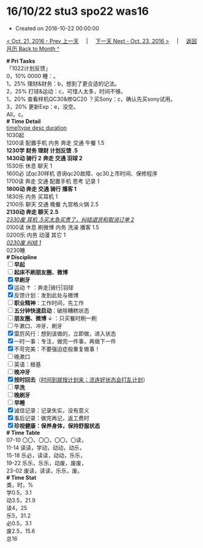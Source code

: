 # 16/10/22 stu3 spo22 was16

- Created on 2016-10-22 00:00:00

[< Oct. 21, 2016 - Prev 上一天](_archived/lifelogs/2016/10/d21.md) &nbsp; &nbsp; | &nbsp; &nbsp; [下一天 Next - Oct. 23, 2016 >](_archived/lifelogs/2016/10/d23.md) &nbsp; &nbsp; |  &nbsp; &nbsp; [返回月历 Back to Month ^](_archived/lifelogs/2016/10/index.md)
<br/><div><b># Pri Tasks</b></div><div>「1022计划反馈」</div><div>0，10% 0000 睡：。</div><div>1，25% 理财&amp;财务：b，想到了更合适的记法。</div><div>2，25% 打球&amp;运动：c，可惜人太多，时间不够。</div><div>1，20% 查看样机QC30&amp;修QC20 ？买Sony：c，确认先买sony试用。</div><div>3，20% 更新Exp：e，没空。</div><div>All，c。</div><div><b># Time Detail</b></div><div><u>time|type desc duration</u></div><div>1030起</div><div>1200读 配置手机 内务 奔走 交通 午餐 1.5</div><div><b>1230学 财务 理财 计划反馈 .5</b></div><div><b>1430动 骑行 2</b> <b>奔走 交通 羽球 2</b></div><div>1530乐 休息 聊天 1</div><div>1600必 试qc30样机 咨询qc20故障、qc30上市时间、保修程序</div><div>1700读 奔走 交通 配置手机 思考 记录 1</div><div><b>1800动 奔走 交通 骑行 播客 1</b></div><div>1830乐 内务 买耳机 1</div><div>2100乐 聊天 交通 晚餐 九宫格火锅 2.5</div><div><b>2130动 奔走 聊天 2.5</b></div><div><u><i>2330废 耳机 .5</i></u><u><i>买</i></u><u><i>太急买贵了，纠结退货和取消订单 2</i></u></div><div>0100读 休息 刷微博 内务 洗澡 播客 1.5</div><div>0200乐 内务 动漫 其它 1</div><div><u><i>0230废 纠结 1</i></u></div><div>0230睡</div><div><b># Discipline</b></div><div><b><input type="checkbox"/></b><b>早起</b></div><div><input type="checkbox"/><b>起床不刷</b><b>朋友圈、微博</b></div><div><input checked="true" type="checkbox"/><b>早刷牙</b></div><div><input checked="true" type="checkbox"/>运动 ↑ ：奔走|骑行|羽球</div><div><input checked="true" type="checkbox"/>反馈计划：发到此处与微博</div><div><input type="checkbox"/><b>职业精神</b>：工作时间，先工作</div><div><input type="checkbox"/><b>五分钟快速启动</b>：破除糟糕状态</div><div><input type="checkbox"/><b>朋友圈、微博</b> ↓ ：只买餐时刷一刷</div><div><input type="checkbox"/>午漱口、冲牙、刷牙</div><div><input checked="true" type="checkbox"/>雷厉风行：想到该做的，立即做，进入状态</div><div><input checked="true" type="checkbox"/>一时一事：专注，做完一件事，再做下一件</div><div><input checked="true" type="checkbox"/>不苛完美：不要强迫症般重复做事！</div><div><input type="checkbox"/>晚漱口</div><div><input type="checkbox"/>英语：根基</div><div><b><input type="checkbox"/></b><b>晚冲牙</b></div><div><u><input checked="true" type="checkbox"/></u><b>按时回去</b>（<u>时间到就按计划来；流连好状态会打乱计划</u>）</div><div><input type="checkbox"/><b>早洗</b></div><div><b><input type="checkbox"/></b><b>晚刷牙</b></div><div><input type="checkbox"/><b>早睡</b></div><div><input checked="true" type="checkbox"/>诚信记录：记录失实，没有意义</div><div><input checked="true" type="checkbox"/>事后记录：做完再记，返工费时</div><div><b><input checked="true" type="checkbox"/></b><b>珍视健康：保养身体，保持舒服状态</b></div><div><b># Time Table</b></div><div>07-10 〇〇，〇〇，〇〇，〇读，</div><div>11-14 读读，学动，动动，动乐，</div><div>15-18 乐必，读读，动动，乐乐，</div><div>19-22 乐乐，乐乐，动废，废废，</div><div>23-02 废读，读读，乐乐，废。</div><div><b># Time Stat</b></div><div>类，时，%</div><div>学0.5，3.1</div><div>动3.5，21.9</div><div>读4，25</div><div>乐5，31.2</div><div>必0.5，3.1</div><div>废2.5，15.6</div><div>总16</div>
